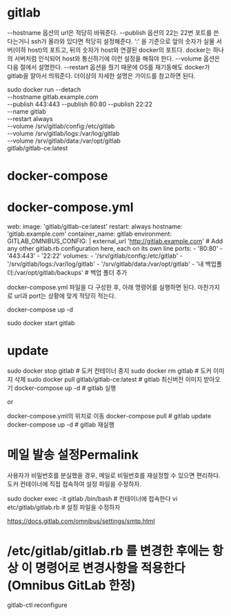 # gitlab

--hostname 옵션의 url은 적당히 바꿔준다. --publish 옵션의 22는 22번 포트를 쓴다는거니 ssh가 올라와 있다면 적당히 설정해준다. ‘:’ 을 기준으로 앞의 숫자가 실물 서버(이하 host)의 포트고, 뒤의 숫자가 host와 연결된 docker의 포트다. docker는 하나의 서버처럼 인식되어 host와 통신하기에 이런 설정을 해줘야 한다. --volume 옵션은 다음 절에서 설명한다. --restart 옵션을 줬기 때문에 OS를 재기동해도 docker가 gitlab을 알아서 띄워준다. 더이상의 자세한 설명은 가이드를 참고하면 된다.

sudo docker run --detach \
    --hostname gitlab.example.com \
    --publish 443:443 --publish 80:80 --publish 22:22 \
    --name gitlab \
    --restart always \
    --volume /srv/gitlab/config:/etc/gitlab \
    --volume /srv/gitlab/logs:/var/log/gitlab \
    --volume /srv/gitlab/data:/var/opt/gitlab \
    gitlab/gitlab-ce:latest


# docker-compose

# docker-compose.yml
web:
  image: 'gitlab/gitlab-ce:latest'
  restart: always
  hostname: 'gitlab.example.com'
  container_name: gitlab
  environment:
    GITLAB_OMNIBUS_CONFIG: |
      external_url 'http://gitlab.example.com'
      # Add any other gitlab.rb configuration here, each on its own line
  ports:
    - '80:80'
    - '443:443'
    - '22:22'
  volumes:
    - '/srv/gitlab/config:/etc/gitlab'
    - '/srv/gitlab/logs:/var/log/gitlab'
    - '/srv/gitlab/data:/var/opt/gitlab'
    - '내 백업폴더:/var/opt/gitlab/backups' # 백업 폴더 추가

docker-compose.yml 파일을 다 구성한 후, 아래 명령어를 실행하면 된다. 마찬가지로 url과 port는 상황에 맞게 적당히 적는다.
    
docker-compose up -d

sudo docker start gitlab

# update

sudo docker stop gitlab                   # 도커 컨테이너 중지
sudo docker rm gitlab                     # 도커 이미지 삭제
sudo docker pull gitlab/gitlab-ce:latest  # gitlab 최신버전 이미지 받아오기
docker-compose up -d                      # gitlab 실행

or

docker-compose.yml의 위치로 이동
docker-compose pull   # gitlab update
docker-compose up -d  # gitlab 재실행

# 메일 발송 설정Permalink

사용자가 비밀번호를 분실했을 경우, 메일로 비밀번호를 재설정할 수 있으면 편리하다. 도커 컨테이너에 직접 접속하여 설정 파일을 수정하자.

sudo docker exec -it gitlab /bin/bash # 컨테이너에 접속한다
vi etc/gitlab/gitlab.rb # 설정 파일을 수정하자

https://docs.gitlab.com/omnibus/settings/smtp.html

# /etc/gitlab/gitlab.rb 를 변경한 후에는 항상 이 명령어로 변경사항을 적용한다(Omnibus GitLab 한정)
gitlab-ctl reconfigure